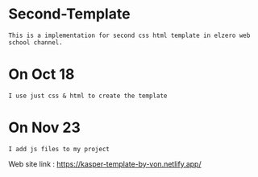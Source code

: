 # Second-Template
	This is a implementation for second css html template in elzero web school channel.
# On Oct 18 
	I use just css & html to create the template
# On Nov 23
	I add js files to my project
Web site link : https://kasper-template-by-von.netlify.app/
